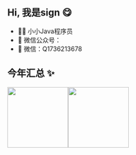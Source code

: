 ## Hi, 我是sign 😋

- 🧑‍💻 小小Java程序员
- 🚀 微信公众号：
- 💬 微信：Q1736213678


## 今年汇总 ✨

<img align="" height="137px" src="https://github-readme-stats.vercel.app/api?username=charm-sign&hide_title=true&hide_border=true&show_icons=true&include_all_commits=true&line_height=21&bg_color=0,EC6C6C,FFD479,FFFC79,73FA79&theme=graywhite&locale=cn" /><img align="" height="137px" src="https://github-readme-stats.vercel.app/api/top-langs/?username=charm-sign&hide_title=true&hide_border=true&layout=compact&bg_color=0,73FA79,73FDFF,D783FF&theme=graywhite&locale=cn" />
